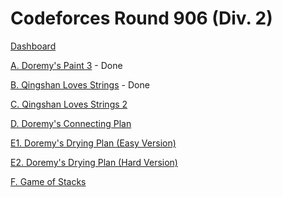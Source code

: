 # Codeforces Round 906 (Div. 2)

[Dashboard](https://codeforces.com/contest/1890)

[A. Doremy's Paint 3](https://codeforces.com/contest/1890/problem/A) - Done

[B. Qingshan Loves Strings](https://codeforces.com/contest/1890/problem/B) - Done

[C. Qingshan Loves Strings 2](https://codeforces.com/contest/1890/problem/C)

[D. Doremy's Connecting Plan](https://codeforces.com/contest/1890/problem/D)

[E1. Doremy's Drying Plan (Easy Version)](https://codeforces.com/contest/1890/problem/E1)

[E2. Doremy's Drying Plan (Hard Version)](https://codeforces.com/contest/1890/problem/E2)

[F. Game of Stacks](https://codeforces.com/contest/1890/problem/F)
